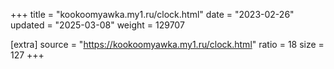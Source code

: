 +++
title = "kookoomyawka.my1.ru/clock.html"
date = "2023-02-26"
updated = "2025-03-08"
weight = 129707

[extra]
source = "https://kookoomyawka.my1.ru/clock.html"
ratio = 18
size = 127
+++
